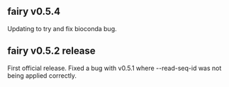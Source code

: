 ## fairy v0.5.4

Updating to try and fix bioconda bug. 

## fairy v0.5.2 release

First official release. Fixed a bug with v0.5.1 where --read-seq-id was not being applied correctly. 

